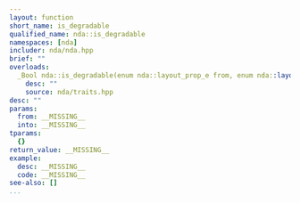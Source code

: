 ```yaml
---
layout: function
short_name: is_degradable
qualified_name: nda::is_degradable
namespaces: [nda]
includer: nda/nda.hpp
brief: ""
overloads:
  _Bool nda::is_degradable(enum nda::layout_prop_e from, enum nda::layout_prop_e into):
    desc: ""
    source: nda/traits.hpp
desc: ""
params:
  from: __MISSING__
  into: __MISSING__
tparams:
  {}
return_value: __MISSING__
example:
  desc: __MISSING__
  code: __MISSING__
see-also: []
...
```

